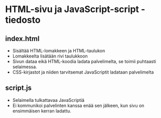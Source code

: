 # HTML-sivu ja JavaScript-script -tiedosto #

## index.html ## 
* Sisältää HTML-lomakkeen ja HTML-taulukon
* Lomakkeelta lisätään rivi taulukkoon
* Sivun dataa eikä HTML-koodia ladata palvelimelta, se toimii puhtaasti selaimessa.
* CSS-kirjastot ja niiden tarvitsemat JavaScriptit ladataan palvelimelta

## script.js ##
* Selaimella tulkattavaa JavaScriptiä
* Ei kommunikoi palvelinten kanssa enää sen jälkeen, kun sivu on ensimmäisen kerran ladattu.


